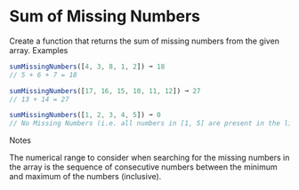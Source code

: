 # Sum of Missing Numbers

Create a function that returns the sum of missing numbers from the given array.
Examples

```js
sumMissingNumbers([4, 3, 8, 1, 2]) ➞ 18
// 5 + 6 + 7 = 18

sumMissingNumbers([17, 16, 15, 10, 11, 12]) ➞ 27
// 13 + 14 = 27

sumMissingNumbers([1, 2, 3, 4, 5]) ➞ 0
// No Missing Numbers (i.e. all numbers in [1, 5] are present in the list)
```

Notes

The numerical range to consider when searching for the missing numbers in the array is the sequence of consecutive numbers between the minimum and maximum of the numbers (inclusive).